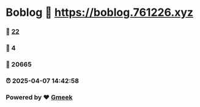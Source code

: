 # Boblog :link: https://boblog.761226.xyz 
### :page_facing_up: [22](https://boblog.761226.xyz/tag.html) 
### :speech_balloon: 4 
### :hibiscus: 20665 
### :alarm_clock: 2025-04-07 14:42:58 
### Powered by :heart: [Gmeek](https://github.com/Meekdai/Gmeek)
